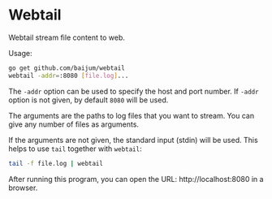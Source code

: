 # Webtail

Webtail stream file content to web.

Usage:

```bash
go get github.com/baijum/webtail
webtail -addr=:8080 [file.log]...
```

The ``-addr`` option can be used to specify the host and port number.
If ``-addr`` option is not given, by default `8080` will be used.

The arguments are the paths to log files that you want to stream.
You can give any number of files as arguments.

If the arguments are not given, the standard input (stdin) will be used.
This helps to use `tail` together with `webtail`:

```bash
tail -f file.log | webtail
```

After running this program, you can open the URL: http://localhost:8080 in a browser.
